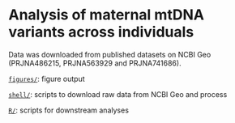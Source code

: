 # Analysis of maternal mtDNA variants across individuals
Data was downloaded from published datasets on NCBI Geo (PRJNA486215, PRJNA563929 and PRJNA741686).

[`figures/`](figures): figure output

[`shell/`](shell): scripts to download raw data from NCBI Geo and process

[`R/`](R): scripts for downstream analyses
